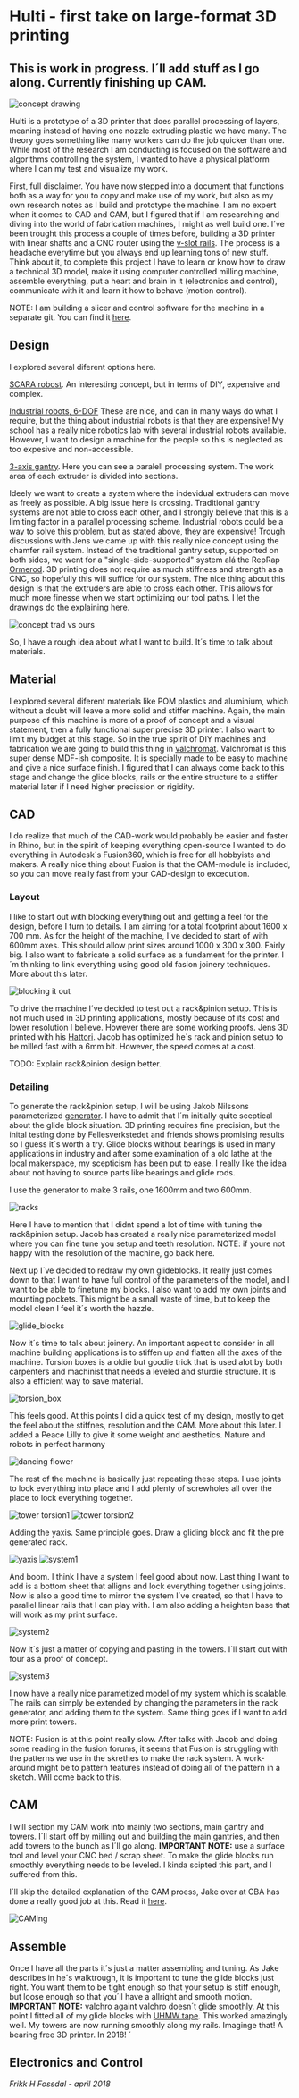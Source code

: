 # Hulti - first take on large-format 3D printing 
## This is work in progress. I´ll add stuff as I go along. Currently finishing up CAM.

![concept drawing](img/Concept/concept_drawing-01.png)

Hulti is a prototype of a 3D printer that does parallel processing of layers, meaning instead of having one nozzle extruding plastic we have many. The theory goes something like many workers can do the job quicker than one. While most of the research I am conducting is focused on the software and algorithms controlling the system, I wanted to have a physical platform where I can my test and visualize my work. 

First, full disclaimer. You have now stepped into a document that functions both as a way for you to copy and make use of my work,  but also as my own research notes as I build and prototype the machine. I am no expert when it comes to CAD and CAM, but I figured that if I am researching and diving into the world of fabrication machines, I might as well build one. I´ve been trought this process a couple of times before, building a 3D printer with linear shafts and a CNC router using the [v-slot rails](http://openbuildspartstore.com/v-slot-20x80-linear-rail/). The process is a headache everytime but you always end up learning tons of new stuff. Think about it, to complete this project I have to learn or know how to draw a technical 3D model, make it using computer controlled milling machine, assemble everything, put a heart and brain in it (electronics and control), communicate with it and learn it how to behave (motion control). 

NOTE: I am building a slicer and control software for the machine in a separate git. You can find it [here](https://github.com/frikkfossdal/fluffy-octo-potato).

## Design

I explored several diferent options here. 

[SCARA robost](https://en.wikipedia.org/wiki/SCARA).
An interesting concept, but in terms of DIY, expensive and complex. 

[Industrial robots, 6-DOF](http://new.abb.com/products/robotics/industrial-robots/irb-6700)
These are nice, and can in many ways do what I require, but the thing about industrial robots is that they are expensive!  My school has a really nice robotics lab 
with several industrial robots available. However, I want to design a machine for the people so this is neglected as too expesive and non-accessible. 

[3-axis gantry](https://www.youtube.com/watch?v=SuOIWfGuqVk).
Here you can see a paralell processing system. The work area of each extruder is divided into sections. 

Ideely we want to create a system where the indevidual extruders can move as freely as possible. A big issue here is crossing. Traditional gantry systems 
are not able to cross each other, and I strongly believe that this is a limiting factor in a parallel processing scheme.  Industrial robots could be a way to solve this problem, but as stated above, they are expensive! 
Trough discussions with Jens we came up with this really nice concept using the chamfer rail system. Instead of the traditional gantry setup, supported on both sides, we went for a "single-side-supported" system alá the RepRap
[Ormerod](https://www.3dhubs.com/3d-printers/ormerod). 3D printing does not require as much stiffness and strength as a CNC, so hopefully this will suffice for our system. The nice thing about this design is that the extruders are able to cross each other. 
This allows for much more finesse when we start optimizing our tool paths.  I let the drawings do the explaining here.

![concept trad vs ours](img/Concept/concept_drawing-02.png)

So, I have a rough idea about what I want to build. It´s time to talk about materials. 

## Material

I explored several diferent materials like POM plastics and aluminium, which without a doubt will leave a more solid and stiffer machine.  Again, the main purpose of this machine is more of a proof of concept and a visual statement, then a fully functional super precise 3D printer. I also want to limit my budget at this stage. So in the true spirit of DIY machines and fabrication we are going to build this thing in  [valchromat](http://www.valchromat.pt).  Valchromat is this super dense MDF-ish composite. It is specially made to be easy to machine and give a nice surface finish. I figured that I can always come back to this stage and change the glide blocks, rails or the entire structure to a stiffer material later if I need higher precission or rigidity. 

## CAD 

I do realize that much of the CAD-work would probably be easier and faster in Rhino, but in the spirit of keeping everything open-source I wanted to do everything in Autodesk´s Fusion360, which is free for all hobbyists and makers. A really nice thing about Fusion is that the CAM-module is included, so you can move really fast from your CAD-design to excecution. 

###  Layout 

I like to start out with blocking everything out and getting a feel for the design, before I turn to details. I am aiming for a total footprint about 1600 x 700 mm.  As for the height of the machine, I´ve decided to start of with 600mm axes. This should allow print sizes around 1000 x 300 x 300. Fairly big. I also want to fabricate a solid surface as a fundament for the printer.  I´m thinking to link everything using good old fasion joinery techniques. More about this later. 

![blocking it out](img/CAD/cad1_blocking.png)

To drive the machine I´ve decided to test out a rack&pinion setup. This is not much used in 3D printing applications, mostly because of its cost and lower resolution I believe. However there are some working proofs. Jens 3D printed with his [Hattori](https://github.com/fellesverkstedet/fabricatable-machines/tree/master/hattori-small-format-cnc). Jacob has optimized he´s rack and pinion setup to be milled fast with a 6mm bit. However, the speed comes at a cost. 

TODO: Explain rack&pinion design better. 

### Detailing

To generate the rack&pinion setup, I will be using Jakob Nilssons parameterized [generator](https://github.com/fellesverkstedet/fabricatable-machines/tree/master/chamferrail).  I have to admit that I´m initially quite sceptical about the glide block situation. 3D printing requires fine precision, but the inital testing done by Fellesverkstedet and friends shows promising results so I guess it´s worth a try. Glide blocks without bearings is used in many applications in industry and after some examination of a old lathe at the local makerspace, my scepticism has been put to ease. I really like the idea about not having to source parts like bearings and glide rods. 

I use the generator to make 3 rails, one 1600mm and two 600mm. 


![racks](img/CAD/cad2_racks.png)


Here I have to mention that I didnt spend a lot of time with tuning the rack&pinion setup. Jacob has created a really nice parameterized model where you can fine tune you setup and teeth resolution. 
NOTE: if youre not happy with the resolution of the machine, go back here. 


Next up I´ve decided to redraw my own glideblocks. It really just comes down to that I want to have full control of the parameters of the model, and I want to be able to finetune my blocks. I also want to add my own joints and mounting pockets. This might be a small waste of time, but to keep the model cleen I feel it´s worth the hazzle. 
 

![glide_blocks](img/CAD/cad3_glideBlocks.png)


Now it´s time to talk about joinery. An important aspect to consider in all machine building applications is to stiffen up and flatten all the axes of the machine. Torsion boxes is a oldie but goodie trick that is used alot by both carpenters and machinist that needs a leveled and sturdie structure. It is also a efficient way to save material. 


![torsion_box](img/CAD/cad4_torsionbox.png)


This feels good. At this points I did a quick test of my design, mostly to get the feel about the stiffnes, resolution and the CAM. More about this later.  I added a Peace Lilly to give it some weight and aesthetics. Nature and robots in perfect harmony


![dancing flower](img/CAD/cad5_danceOfTheLilly.gif)


The rest of the machine is basically just repeating these steps. I use joints to lock everything into place and I add plenty of screwholes all over the place to lock everything together. 


![tower torsion1](img/CAD/cad6_twr_torsion1.png)
![tower torsion2](img/CAD/cad7_twr_torsion2.png)


Adding the yaxis. Same principle goes. Draw a gliding block and fit the pre generated rack. 


![yaxis](img/CAD/cad8_yaxis.png)
![system1](img/CAD/cad9_system1.png)

And boom. I think I have a system I feel good about now. Last thing I want to add is a bottom sheet that alligns and lock everything together using joints.  Now is also a good time to mirror the system I´ve created, so that I have to parallel linear rails that I can play with. I am also adding a heighten base that will work as my print surface. 

![system2](img/CAD/cad10_system2.png)

Now it´s just a matter of copying and pasting in the towers. I´ll start out with four as a proof of concept. 

![system3](img/CAD/cad11_system3.png)

I now have a really nice parametized model of my system which is scalable. The rails can simply be extended by changing the parameters in the rack generator, and adding them to the system. Same thing goes if I want to add more print towers. 

NOTE: Fusion is at this point really slow. After talks with Jacob and doing some reading in the fusion forums, it seems that Fusion is struggling with the patterns we use in the skrethes to make the rack system. A work-around might be to pattern features instead of doing all of the pattern in a sketch. Will come back to this. 

## CAM

I will section my CAM work into mainly two sections, main gantry and towers. I´ll start off by milling out and building the main gantries, and then add towers to the bunch as I´ll go along.
**IMPORTANT NOTE:** use a surface tool and level your CNC bed / scrap sheet. To make the glide blocks run smoothly everything needs to be leveled. I kinda scipted this part, and I suffered from this. 

I´ll skip the detailed explanation of the CAM proess, Jake over at CBA has done a really good job at this. Read it [here](https://gitlab.cba.mit.edu/jakeread/machineweek).

![CAMing](img/CAM/CAM2_done.jpg)

## Assemble 

Once I have all the parts it´s just a matter assembling and tuning. As Jake describes in he´s walktrough, it is important to tune the glide blocks just right. You want them to be tight enough so that your setup is stiff enough, but loose enough so that you´ll have a allright and smooth motion. **IMPORTANT NOTE:** valchro againt valchro doesn´t glide smoothly. At this point I fitted all of my glide blocks with [UHMW tape](https://www.amazon.co.uk/dp/B00DE2P5FG/ref=pe_3187911_185740111_TE_item). This worked amazingly well. My towers are now running smoothly along my rails. Imaginge that! A bearing free 3D printer. In 2018! ´

    

## Electronics and Control 



*Frikk H Fossdal - april 2018*


